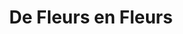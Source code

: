 ---
title: "De Fleurs en Fleurs"
url: /sainte-genevieve-des-bois/de-fleurs-en-fleurs/
shop: Blumen
---